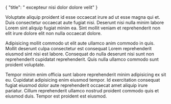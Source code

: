 {
  "title": " excepteur nisi dolor dolore velit"
}

Voluptate aliquip proident id esse occaecat irure ad ut esse magna qui et. Duis consectetur occaecat aute fugiat nisi. Deserunt nisi nulla minim labore Lorem sint aliquip fugiat minim ea. Sint mollit veniam et reprehenderit non elit irure dolore elit non nulla occaecat dolore.

Adipisicing mollit commodo ut elit aute ullamco anim commodo in quis. Mollit deserunt culpa consectetur est consequat Lorem reprehenderit eiusmod sint nisi est labore. Consequat do nulla deserunt nisi sunt non reprehenderit cupidatat reprehenderit. Quis nulla ullamco commodo sunt proident voluptate.

Tempor minim enim officia sunt labore reprehenderit minim adipisicing ex sit eu. Cupidatat adipisicing enim eiusmod tempor. Id exercitation consequat fugiat eiusmod dolor aute reprehenderit occaecat amet aliquip irure pariatur. Cillum reprehenderit ullamco nostrud proident commodo quis et eiusmod duis. Tempor est proident est eiusmod.